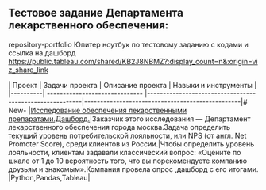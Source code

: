 ## Тестовое задание Департамента лекарственного обеспечения:
repository-portfolio
Юпитер ноутбук по тестовому заданию с кодами  и ссылка на дашборд
https://public.tableau.com/shared/KB2J8NBMZ?:display_count=n&:origin=viz_share_link



|  Проект  |  Задачи проекта                 |   Описание проекта                                      |   Навыки и инструменты                          |
|----------| ------------------------------  |---------------------------------------------------------|-------------------------------------------------|# New-
|[Исследование обеспечения лекарственными препаратами.Дашборд.]()|Заказчик этого исследования —  Департамент лекарственного обеспечения города москва.Задача определить текущий уровень потребительской лояльности, или NPS (от англ. Net Promoter Score), среди клиентов из России.|Чтобы определить уровень лояльности, клиентам задавали классический вопрос: «Оцените по шкале от 1 до 10 вероятность того, что вы порекомендуете компанию друзьям и знакомым».Компания провела опрос ,дашборд с его итогами. |Python,Pandas,Tableau|
